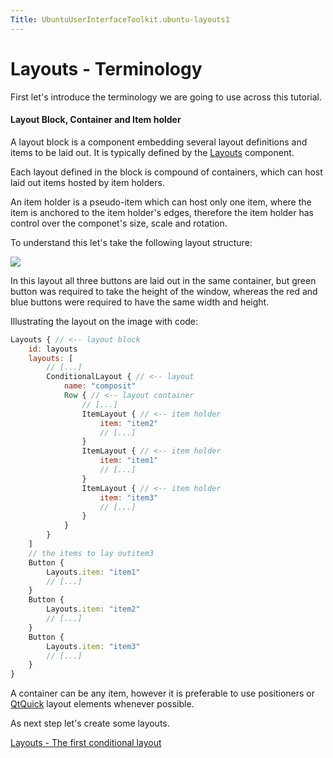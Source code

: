```yaml
---
Title: UbuntuUserInterfaceToolkit.ubuntu-layouts1
---
```

        
Layouts - Terminology
=====================

<span class="subtitle"></span>
<span id="details"></span>
First let's introduce the terminology we are going to use across this tutorial.

<span id="layout-block-container-and-item-holder"></span>
#### Layout Block, Container and Item holder

A layout block is a component embedding several layout definitions and items to be laid out. It is typically defined by the [Layouts](../Ubuntu.Layouts.Layouts.md) component.

Each layout defined in the block is compound of containers, which can host laid out items hosted by item holders.

An item holder is a pseudo-item which can host only one item, where the item is anchored to the item holder's edges, therefore the item holder has control over the componet's size, scale and rotation.

To understand this let's take the following layout structure:

![](https://developer.ubuntu.com/static/devportal_uploaded/94542501-e684-43fc-adea-febd6ea840f2-api/apps/qml/sdk-15.04.5/ubuntu-layouts1/images/sample-layout.png)

In this layout all three buttons are laid out in the same container, but green button was required to take the height of the window, whereas the red and blue buttons were required to have the same width and height.

Illustrating the layout on the image with code:

``` qml
Layouts { // <-- layout block
    id: layouts
    layouts: [
        // [...]
        ConditionalLayout { // <-- layout
            name: "composit"
            Row { // <-- layout container
                // [...]
                ItemLayout { // <-- item holder
                    item: "item2"
                    // [...]
                }
                ItemLayout { // <-- item holder
                    item: "item1"
                    // [...]
                }
                ItemLayout { // <-- item holder
                    item: "item3"
                    // [...]
                }
            }
        }
    ]
    // the items to lay outitem3
    Button {
        Layouts.item: "item1"
        // [...]
    }
    Button {
        Layouts.item: "item2"
        // [...]
    }
    Button {
        Layouts.item: "item3"
        // [...]
    }
}
```

A container can be any item, however it is preferable to use positioners or [QtQuick](http://doc.qt.io/qt-5/qtquick-qmlmodule.html) layout elements whenever possible.

As next step let's create some layouts.

<a href="UbuntuUserInterfaceToolkit.ubuntu-layouts2.md" class="nextPage">Layouts - The first conditional layout</a>

